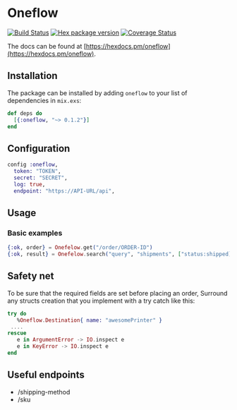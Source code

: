 # Oneflow

[![Build Status](https://travis-ci.org/gilacost/oneflow.svg?branch=master)](https://travis-ci.org/gilacost/oneflow)
[![Hex package version](https://img.shields.io/hexpm/v/oneflow.svg)](https://hexdocs.pm/oneflow/api-reference.html)
[![Coverage Status](https://coveralls.io/repos/github/gilacost/oneflow/badge.svg?branch=master)](https://coveralls.io/github/gilacost/oneflow?branch=master)

The docs can be found at [https://hexdocs.pm/oneflow](https://hexdocs.pm/oneflow).

## Installation

The package can be installed
by adding `oneflow` to your list of dependencies in `mix.exs`:

```elixir
def deps do
  [{:oneflow, "~> 0.1.2"}]
end
```


## Configuration

```elixir
config :oneflow,
  token: "TOKEN",
  secret: "SECRET",
  log: true,
  endpoint: "https://API-URL/api",
```


## Usage


### Basic examples

```elixir
{:ok, order} = Onefelow.get("/order/ORDER-ID")
{:ok, result} = Onefelow.search("query", "shipments", ["status:shipped])
```

## Safety net

To be sure that the required fields are set before placing an order,
Surround any structs creation that you implement with a try catch like this:


```elixir
try do
   %Oneflow.Destination{ name: "awesomePrinter" }
 ....
rescue
   e in ArgumentError -> IO.inspect e
   e in KeyError -> IO.inspect e
end
```

## Useful endpoints

- /shipping-method
- /sku
